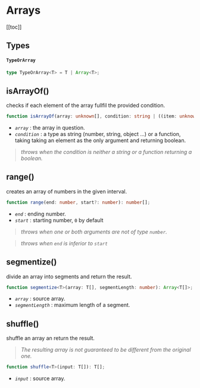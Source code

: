 # Arrays

[[toc]]

## Types

#### `TypeOrArray`

```ts
type TypeOrArray<T> = T | Array<T>;
```

## isArrayOf()

checks if each element of the array fullfil the provided condition.

```ts
function isArrayOf(array: unknown[], condition: string | ((item: unknown) => boolean)): boolean;
```

- _`array`_ : the array in question.
- _`condition`_ : a type as string (number, string, object ...) or a function, taking taking an element as the only argument and returning boolean.

> _throws when the condition is neither a string or a function returning a boolean._

## range()

creates an array of numbers in the given interval.

```ts
function range(end: number, start?: number): number[];
```

- _`end`_ : ending number.
- _`start`_ : starting number, `0` by default

> _throws when one or both arguments are not of type `number`._

> _throws when `end` is inferior to `start`_

## segmentize()

divide an array into segments and return the result.

```ts
function segmentize<T>(array: T[], segmentLength: number): Array<T[]>;
```

- _`array`_ : source array.
- _`segmentLength`_ : maximum length of a segment.

## shuffle()

shuffle an array an return the result.

> _The resulting array is not guaranteed to be different from the original one._

```ts
function shuffle<T>(input: T[]): T[];
```

- _`input`_ : source array.
